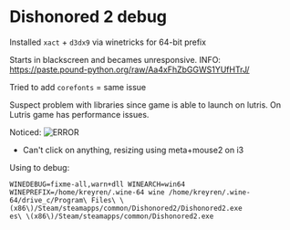 # Dishonored 2 debug

Installed `xact` + `d3dx9` via winetricks for 64-bit prefix

Starts in blackscreen and becames unresponsive.
INFO: https://paste.pound-python.org/raw/Aa4xFhZbGGWS1YUfHTrJ/

Tried to add `corefonts` = same issue

Suspect problem with libraries since game is able to launch on lutris. On Lutris game has performance issues.

Noticed:
![ERROR](https://i.imgur.com/Wkv2dK5.jpg "ERROR")
- Can't click on anything, resizing using meta+mouse2 on i3

Using to debug:

```
WINEDEBUG=fixme-all,warn+dll WINEARCH=win64 WINEPREFIX=/home/kreyren/.wine-64 wine /home/kreyren/.wine-64/drive_c/Program\ Files\ \(x86\)/Steam/steamapps/common/Dishonored2/Dishonored2.exe 
es\ \(x86\)/Steam/steamapps/common/Dishonored2.exe 
```

